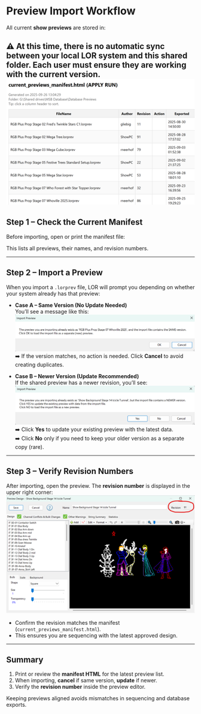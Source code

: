 # Preview Import Workflow

All current **show previews** are stored in:


⚠️ At this time, there is **no automatic sync** between your local LOR system and this shared folder. Each user must ensure they are working with the **current version**.
 ![Manifest](images/manifest_apply.png) 
---

## Step 1 – Check the Current Manifest
Before importing, open or print the manifest file:


This lists all previews, their names, and revision numbers.

---

## Step 2 – Import a Preview
When you import a `.lorprev` file, LOR will prompt you depending on whether your system already has that preview:

- **Case A – Same Version (No Update Needed)**  
  You’ll see a message like this:  
 ![Import – Same Version](images/import_01.png) 
  ➡️ If the version matches, no action is needed. Click **Cancel** to avoid creating duplicates.

- **Case B – Newer Version (Update Recommended)**  
  If the shared preview has a newer revision, you’ll see:  
  ![Import – Newer Version](images/import_02.png)  
  ➡️ Click **Yes** to update your existing preview with the latest data.  
  ➡️ Click **No** only if you need to keep your older version as a separate copy (rare).

---

## Step 3 – Verify Revision Numbers
After importing, open the preview. The **revision number** is displayed in the upper right corner:  
![Preview Revision](images/import_03.png)

- Confirm the revision matches the manifest (`current_previews_manifest.html`).
- This ensures you are sequencing with the latest approved design.

---

## Summary
1. Print or review the **manifest HTML** for the latest preview list.  
2. When importing, **cancel** if same version, **update** if newer.  
3. Verify the **revision number** inside the preview editor.  

Keeping previews aligned avoids mismatches in sequencing and database exports.
